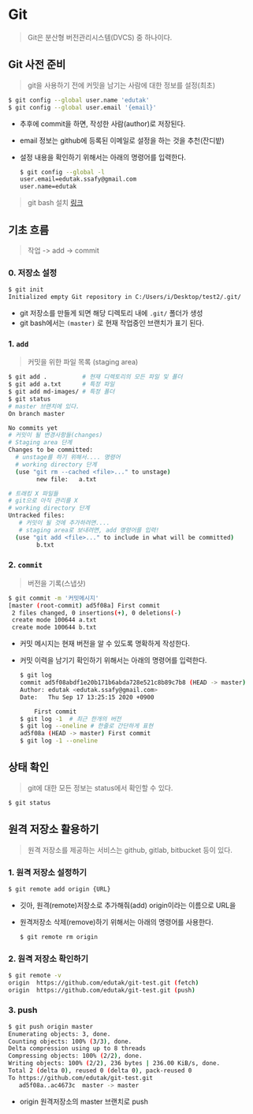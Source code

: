 # Git

> Git은 분산형 버전관리시스템(DVCS) 중 하나이다.

## Git 사전 준비

> git을 사용하기 전에 커밋을 남기는 사람에 대한 정보를 설정(최초)

```bash
$ git config --global user.name 'edutak'
$ git config --global user.email '{email}'
```

* 추후에 commit을 하면, 작성한 사람(author)로 저장된다.

* email 정보는 github에 등록된 이메일로 설정을 하는 것을 추천(잔디밭)

* 설정 내용을 확인하기 위해서는 아래의 명령어를 입력한다.

  ```bash
  $ git config --global -l
  user.email=edutak.ssafy@gmail.com
  user.name=edutak
  ```

> git bash 설치 [링크](https://gitforwindows.org/ )

## 기초 흐름

> 작업 -> add -> commit

### 0. 저장소 설정

```bash
$ git init
Initialized empty Git repository in C:/Users/i/Desktop/test2/.git/
```

* git 저장소를 만들게 되면 해당 디렉토리 내에 `.git/` 폴더가 생성
* git bash에서는 `(master)` 로 현재 작업중인 브랜치가 표기 된다.

### 1. `add`

> 커밋을 위한 파일 목록 (staging area)

```bash
$ git add .          # 현재 디렉토리의 모든 파일 및 폴더
$ git add a.txt      # 특정 파일
$ git add md-images/ # 특정 폴더
$ git status
# master 브랜치에 있다.
On branch master

No commits yet
# 커밋이 될 변경사항들(changes)
# Staging area 단계
Changes to be committed:
  # unstage를 하기 위해서.... 명령어
  # working directory 단계
  (use "git rm --cached <file>..." to unstage)
        new file:   a.txt

# 트래킹 X 파일들
# git으로 아직 관리를 X 
# working directory 단계
Untracked files:
   # 커밋이 될 것에 추가하려면....
   # staging area로 보내려면, add 명령어를 입력!
  (use "git add <file>..." to include in what will be committed)
        b.txt
```

### 2. `commit`

> 버전을 기록(스냅샷)

```bash
$ git commit -m '커밋메시지'
[master (root-commit) ad5f08a] First commit
 2 files changed, 0 insertions(+), 0 deletions(-)
 create mode 100644 a.txt
 create mode 100644 b.txt
```

* 커밋 메시지는 현재 버전을 알 수 있도록 명확하게 작성한다.

* 커밋 이력을 남기기 확인하기 위해서는 아래의 명령어를 입력한다.

  ```bash
  $ git log
  commit ad5f08abdf1e20b171b6abda728e521c8b89c7b8 (HEAD -> master)
  Author: edutak <edutak.ssafy@gmail.com>
  Date:   Thu Sep 17 13:25:15 2020 +0900
  
      First commit
  $ git log -1  # 최근 한개의 버전
  $ git log --oneline # 한줄로 간단하게 표현
  ad5f08a (HEAD -> master) First commit
  $ git log -1 --oneline
  ```



## 상태 확인

> git에 대한 모든 정보는 status에서 확인할 수 있다.

```bash
$ git status
```



## 원격 저장소 활용하기

> 원격 저장소를 제공하는 서비스는 github, gitlab, bitbucket 등이 있다.

### 1. 원격 저장소 설정하기

```bash
$ git remote add origin {URL}
```

* 깃아, 원격(remote)저장소로 추가해줘(add) origin이라는 이름으로 URL을

* 원격저장소 삭제(remove)하기 위해서는 아래의 명령어를 사용한다.

  ```bash
  $ git remote rm origin
  ```

  

### 2. 원격 저장소 확인하기

```bash
$ git remote -v
origin  https://github.com/edutak/git-test.git (fetch)
origin  https://github.com/edutak/git-test.git (push)
```

### 3. push

```bash
$ git push origin master
Enumerating objects: 3, done.
Counting objects: 100% (3/3), done.
Delta compression using up to 8 threads
Compressing objects: 100% (2/2), done.
Writing objects: 100% (2/2), 236 bytes | 236.00 KiB/s, done.
Total 2 (delta 0), reused 0 (delta 0), pack-reused 0
To https://github.com/edutak/git-test.git
   ad5f08a..ac4673c  master -> master
```

* origin 원격저장소의 master 브랜치로 push

















